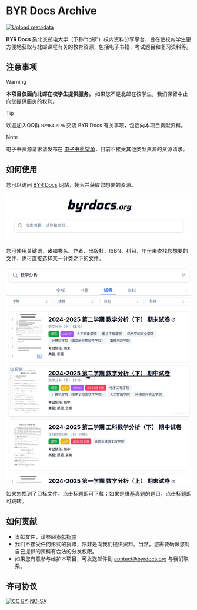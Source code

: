 # BYR Docs Archive

[![Upload metadata](https://github.com/byrdocs/byrdocs-archive/actions/workflows/check-upload.yml/badge.svg)](https://github.com/byrdocs/byrdocs-archive/actions/workflows/check-upload.yml)

**BYR Docs** 系北京邮电大学（下称“北邮”）校内资料分享平台，旨在使校内学生更方便地获取与北邮课程有关的教育资源，包括电子书籍、考试题目和复习资料等。

## 注意事项

> [!WARNING]
> **本项目仅面向北邮在校学生提供服务。** 如果您不是北邮在校学生，我们保留中止向您提供服务的权利。

> [!TIP]
> 欢迎加入QQ群 `829649976` 交流 BYR Docs 有关事项，包括向本项目贡献资料。

> [!NOTE]
> 电子书资源请求请发布在 [电子书愿望单](https://github.com/orgs/byrdocs/discussions/2)，目前不接受其他类型资源的资源请求。

## 如何使用

您可以访问 [BYR Docs](https://byrdocs.org) 网站，搜索并获取您想要的资源。

![BYR Docs 搜索界面](assets/界面.png)

您可使用关键词，诸如书名、作者、出版社、ISBN、科目、年份来查找您想要的文件，也可直接选择某一分类之下的文件。

![用「高等数学」关键词查找「试题」分类下的文件](assets/关键词查找.png)

如果您找到了目标文件，点击标题即可下载；如果是维基真题的题目，点击标题即可跳转。

## 如何贡献

- 贡献文件，请参阅[贡献指南](./CONTRIBUTING.md)
- 我们不接受任何形式的捐赠，除非是向我们提供资料。当然，您需要确保您对自己提供的资料有合法的分发权限。
- 如果您有意参与维护本项目，可发送邮件到 [contact@byrdocs.org](mailto:contact@byrdocs.org) 与我们联系。

## 许可协议

[![CC BY-NC-SA](https://mirrors.creativecommons.org/presskit/buttons/88x31/svg/by-nc-sa.svg)](https://creativecommons.org/licenses/by-nc-sa/4.0/)
